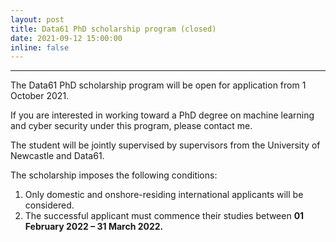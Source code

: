 ```yaml
---
layout: post
title: Data61 PhD scholarship program (closed)
date: 2021-09-12 15:00:00
inline: false
---
```

***
The Data61 PhD scholarship program will be open for application from 1 October 2021. 

If you are interested in working toward a PhD degree on machine learning and cyber security under this program, please contact me.

The student will be jointly supervised by supervisors from the University of Newcastle and Data61.

The scholarship imposes the following conditions:

1. Only domestic and onshore-residing international applicants will be considered.
1. The successful applicant must commence their studies between **01 February 2022 – 31 March 2022.**
